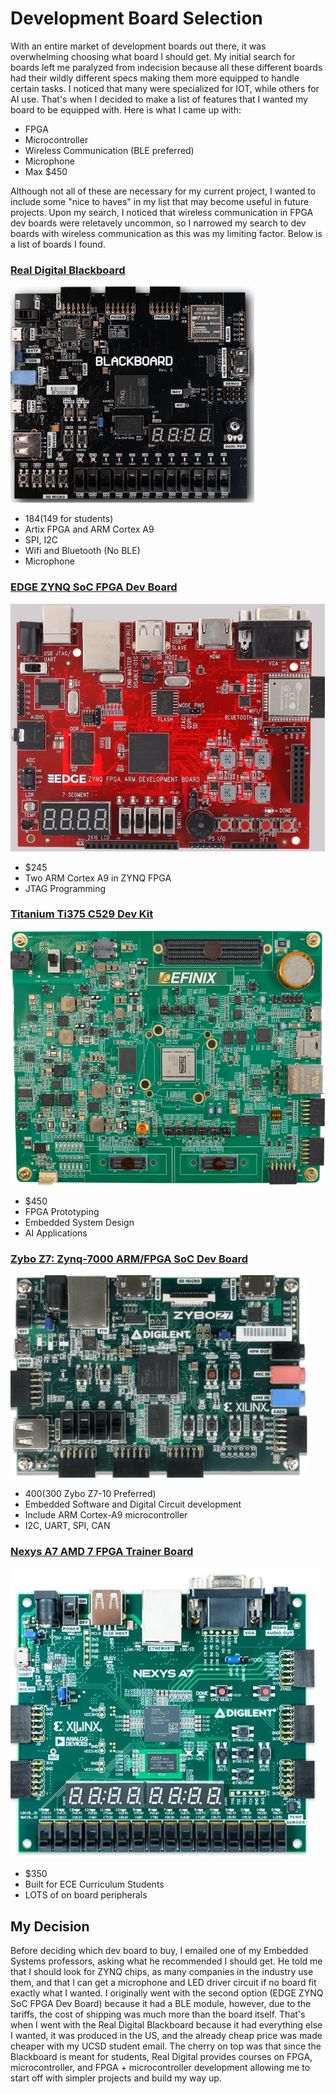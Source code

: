 # Development Board Selection

With an entire market of development boards out there, it was overwhelming choosing what board I should get. My initial search for boards left me paralyzed from indecision because all these different boards
had their wildly different specs making them more equipped to handle certain tasks. I noticed that many were specialized for IOT, while others for AI use. That's when I decided to make a list of features
that I wanted my board to be equipped with. Here is what I came up with:

- FPGA
- Microcontroller
- Wireless Communication (BLE preferred)
- Microphone
- Max $450

Although not all of these are necessary for my current project, I wanted to include some "nice to haves" in my list that may become useful in future projects. Upon my search, I noticed that wireless
communication in FPGA dev boards were reletavely uncommon, so I narrowed my search to dev boards with wireless communication as this was my limiting factor. Below is a list of boards I found.

### [Real Digital Blackboard](https://www.realdigital.org/hardware/blackboard)
![Real Digital Blackboard](../images/RealDigitalBlackboard.png)

- $184 ($149 for students)
- Artix FPGA and ARM Cortex A9
- SPI, I2C
- Wifi and Bluetooth (No BLE)
- Microphone

### [EDGE ZYNQ SoC FPGA Dev Board](https://allaboutfpga.com/product/edge-zynq-soc-fpga-development-board/)
![Edge ZYNQ](../images/EdgeSYNQSoC.png)

- $245
- Two ARM Cortex A9 in ZYNQ FPGA
- JTAG Programming

### [Titanium Ti375 C529 Dev Kit](https://www.efinixinc.com/products-devkits-titaniumti375c529.html)
![Titanium Dev Kit](../images/TitaniumDevBoard.png)

- $450
- FPGA Prototyping
- Embedded System Design
- AI Applications

### [Zybo Z7: Zynq-7000 ARM/FPGA SoC Dev Board](https://digilent.com/shop/zybo-z7-zynq-7000-arm-fpga-soc-development-board/)
![ZYBO Z7](../images/ZyboZ7.png)

- $400 ($300 Zybo Z7-10 Preferred)
- Embedded Software and Digital Circuit development
- Include ARM Cortex-A9 microcontroller
- I2C, UART, SPI, CAN

### [Nexys A7 AMD 7 FPGA Trainer Board](https://digilent.com/shop/nexys-a7-amd-artix-7-fpga-trainer-board-recommended-for-ece-curriculum/)
![Nexys A7](../images/NexysA7.png)

- $350
- Built for ECE Curriculum Students
- LOTS of on board peripherals

## My Decision

Before deciding which dev board to buy, I emailed one of my Embedded Systems professors, asking what he recommended I should get. He told me that I should look for ZYNQ chips, as many companies in 
the industry use them, and that I can get a microphone and LED driver circuit if no board fit exactly what I wanted. I originally went with the second option (EDGE ZYNQ SoC FPGA Dev Board)
because it had a BLE module, however, due to the tariffs, the cost of shipping was much more than the board itself. That's when I went with the Real Digital Blackboard because it had everything else I wanted,
it was produced in the US, and the already cheap price was made cheaper with my UCSD student email. The cherry on top was that since the Blackboard is meant for students, Real Digital provides courses
on FPGA, microcontroller, and FPGA + microcontroller development allowing me to start off with simpler projects and build my way up.

